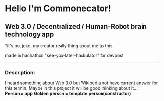 <h1>Hello I'm Commonecator!</h1>
<h2>Web 3.0 / Decentralized / Human-Robot brain technology app</h2>
<p>*it's not joke, my creator really thing about me as this.</p>
<p>made in hachathon "see-you-later-hackulator" for devpost</p>
<hr>
<h3>Description:</h3>
I heard something about Web 3.0 but Wikipedia not have current answer for this termin. Maybe in this project it will be good thinking about it...<br>
<b>Person = app</b>
<b>Golden person = template person(constructor)</b>
